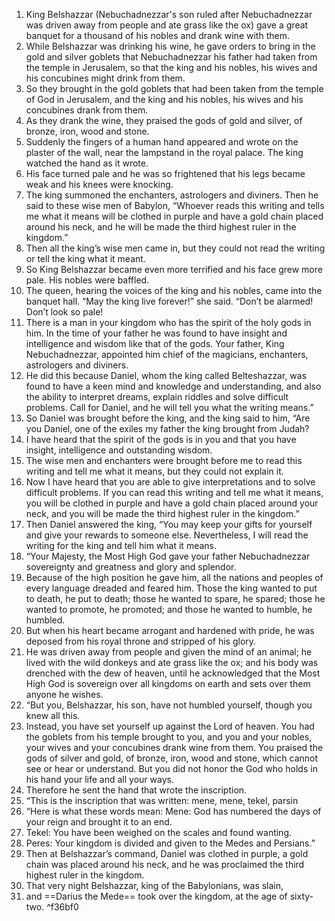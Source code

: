 1. King Belshazzar (Nebuchadnezzar's son ruled after Nebuchadnezzar was driven away from people and ate grass like the ox) gave a great banquet for a thousand of his nobles and drank wine with them. 
2. While Belshazzar was drinking his wine, he gave orders to bring in the gold and silver goblets that Nebuchadnezzar his father had taken from the temple in Jerusalem, so that the king and his nobles, his wives and his concubines might drink from them. 
3. So they brought in the gold goblets that had been taken from the temple of God in Jerusalem, and the king and his nobles, his wives and his concubines drank from them. 
4. As they drank the wine, they praised the gods of gold and silver, of bronze, iron, wood and stone.
5. Suddenly the fingers of a human hand appeared and wrote on the plaster of the wall, near the lampstand in the royal palace. The king watched the hand as it wrote. 
6. His face turned pale and he was so frightened that his legs became weak and his knees were knocking.
7. The king summoned the enchanters, astrologers and diviners. Then he said to these wise men of Babylon, “Whoever reads this writing and tells me what it means will be clothed in purple and have a gold chain placed around his neck, and he will be made the third highest ruler in the kingdom.”
8. Then all the king’s wise men came in, but they could not read the writing or tell the king what it meant. 
9. So King Belshazzar became even more terrified and his face grew more pale. His nobles were baffled.
10. The queen, hearing the voices of the king and his nobles, came into the banquet hall. “May the king live forever!” she said. “Don’t be alarmed! Don’t look so pale! 
11. There is a man in your kingdom who has the spirit of the holy gods in him. In the time of your father he was found to have insight and intelligence and wisdom like that of the gods. Your father, King Nebuchadnezzar, appointed him chief of the magicians, enchanters, astrologers and diviners. 
12. He did this because Daniel, whom the king called Belteshazzar, was found to have a keen mind and knowledge and understanding, and also the ability to interpret dreams, explain riddles and solve difficult problems. Call for Daniel, and he will tell you what the writing means.”
13. So Daniel was brought before the king, and the king said to him, “Are you Daniel, one of the exiles my father the king brought from Judah? 
14. I have heard that the spirit of the gods is in you and that you have insight, intelligence and outstanding wisdom. 
15. The wise men and enchanters were brought before me to read this writing and tell me what it means, but they could not explain it. 
16. Now I have heard that you are able to give interpretations and to solve difficult problems. If you can read this writing and tell me what it means, you will be clothed in purple and have a gold chain placed around your neck, and you will be made the third highest ruler in the kingdom.”
17. Then Daniel answered the king, “You may keep your gifts for yourself and give your rewards to someone else. Nevertheless, I will read the writing for the king and tell him what it means.
18. “Your Majesty, the Most High God gave your father Nebuchadnezzar sovereignty and greatness and glory and splendor. 
19. Because of the high position he gave him, all the nations and peoples of every language dreaded and feared him. Those the king wanted to put to death, he put to death; those he wanted to spare, he spared; those he wanted to promote, he promoted; and those he wanted to humble, he humbled. 
20. But when his heart became arrogant and hardened with pride, he was deposed from his royal throne and stripped of his glory. 
21. He was driven away from people and given the mind of an animal; he lived with the wild donkeys and ate grass like the ox; and his body was drenched with the dew of heaven, until he acknowledged that the Most High God is sovereign over all kingdoms on earth and sets over them anyone he wishes.
22. “But you, Belshazzar, his son, have not humbled yourself, though you knew all this. 
23. Instead, you have set yourself up against the Lord of heaven. You had the goblets from his temple brought to you, and you and your nobles, your wives and your concubines drank wine from them. You praised the gods of silver and gold, of bronze, iron, wood and stone, which cannot see or hear or understand. But you did not honor the God who holds in his hand your life and all your ways. 
24. Therefore he sent the hand that wrote the inscription.
25. “This is the inscription that was written: mene, mene, tekel, parsin
26. “Here is what these words mean: Mene: God has numbered the days of your reign and brought it to an end.
27.  Tekel: You have been weighed on the scales and found wanting.
28.  Peres: Your kingdom is divided and given to the Medes and Persians.”
29. Then at Belshazzar’s command, Daniel was clothed in purple, a gold chain was placed around his neck, and he was proclaimed the third highest ruler in the kingdom.
30. That very night Belshazzar, king of the Babylonians, was slain, 
31. and ==Darius the Mede== took over the kingdom, at the age of sixty-two. ^f36bf0